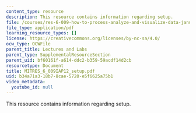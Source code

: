 ```yaml
---
content_type: resource
description: This resource contains information regarding setup.
file: /courses/res-6-009-how-to-process-analyze-and-visualize-data-january-iap-2012/b34a71a318b78cae5720e5f6625a75b1_MITRES_6_009IAP12_setup.pdf
file_type: application/pdf
learning_resource_types: []
license: https://creativecommons.org/licenses/by-nc-sa/4.0/
ocw_type: OCWFile
parent_title: Lectures and Labs
parent_type: SupplementalResourceSection
parent_uid: bf60161f-a614-ddc2-b359-59acdf14d2cb
resourcetype: Document
title: MITRES_6_009IAP12_setup.pdf
uid: b34a71a3-18b7-8cae-5720-e5f6625a75b1
video_metadata:
  youtube_id: null
---
```

This resource contains information regarding setup.